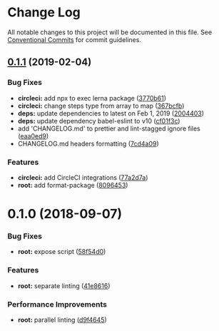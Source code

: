 # Change Log

All notable changes to this project will be documented in this file.
See [Conventional Commits](https://conventionalcommits.org) for commit guidelines.

## [0.1.1](https://github.com/shimarulin/platr/compare/v0.1.0...v0.1.1) (2019-02-04)


### Bug Fixes

* **circleci:** add npx to exec lerna package ([3770b61](https://github.com/shimarulin/platr/commit/3770b61))
* **circleci:** change steps type from array to map ([367bcfb](https://github.com/shimarulin/platr/commit/367bcfb))
* **deps:** update dependencies to latest on Feb 1, 2019 ([2004403](https://github.com/shimarulin/platr/commit/2004403))
* **deps:** update dependency babel-eslint to v10 ([cf01f3c](https://github.com/shimarulin/platr/commit/cf01f3c))
* add 'CHANGELOG.md'  to prettier and lint-stagged ignore files ([eaa0ed9](https://github.com/shimarulin/platr/commit/eaa0ed9))
* CHANGELOG.md headers formatting ([7cd4a09](https://github.com/shimarulin/platr/commit/7cd4a09))


### Features

* **circleci:** add CircleCI integrations ([77a2d7a](https://github.com/shimarulin/platr/commit/77a2d7a))
* **root:** add format-package ([8096453](https://github.com/shimarulin/platr/commit/8096453))





<a name="0.1.0"></a>

# 0.1.0 (2018-09-07)

### Bug Fixes

- **root:** expose script ([58f54d0](https://github.com/shimarulin/platr/commit/58f54d0))

### Features

- **root:** separate linting ([41e8616](https://github.com/shimarulin/platr/commit/41e8616))

### Performance Improvements

- **root:** parallel linting ([d9f4645](https://github.com/shimarulin/platr/commit/d9f4645))
